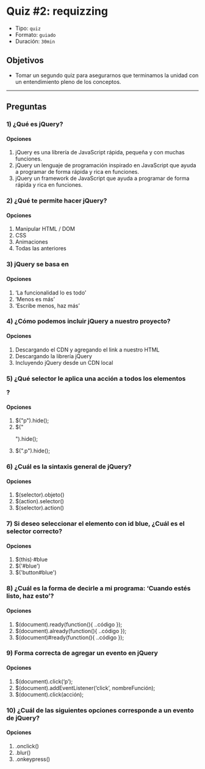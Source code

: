 # Quiz #2: requizzing

- Tipo: `quiz`
- Formato: `guiado`
- Duración: `30min`

## Objetivos

- Tomar un segundo quiz para asegurarnos que terminamos la unidad con un
  entendimiento pleno de los conceptos.

***

## Preguntas

### 1) ¿Qué es jQuery?

#### Opciones

1. jQuery es una librería de JavaScript rápida, pequeña y con muchas funciones.
2. jQuery un lenguaje de programación inspirado en JavaScript que ayuda a programar de forma rápida y rica en funciones.
3. jQuery un framework de JavaScript que ayuda a programar de forma rápida y rica en funciones.

<solution style="display:none;">1</solution>

### 2) ¿Qué te permite hacer jQuery?

#### Opciones

1. Manipular HTML / DOM
2. CSS
3. Animaciones
4. Todas las anteriores

<solution style="display:none;">4</solution>

### 3) jQuery se basa en

#### Opciones

1. ‘La funcionalidad lo es todo’
2. ‘Menos es más’
3. ‘Escribe menos, haz más’

<solution style="display:none;">3</solution>

### 4) ¿Cómo podemos incluir jQuery a nuestro proyecto?

#### Opciones

1. Descargando el CDN y agregando el link a nuestro HTML
2. Descargando la librería jQuery
3. Incluyendo jQuery desde un CDN local

<solution style="display:none;">2</solution>

### 5) ¿Qué selector le aplica una acción a todos los elementos <p>?

#### Opciones

1. $("p").hide();
2. $("<p>").hide();
3. $(".p").hide();

<solution style="display:none;">1</solution>

### 6) ¿Cuál es la sintaxis general de jQuery?

#### Opciones

1. $(selector).objeto()
2. $(action).selector()
3. $(selector).action()

<solution style="display:none;">3</solution>

### 7) Si deseo seleccionar el elemento con id blue, ¿Cuál es el selector correcto?

#### Opciones

1. $(this)·#blue
2. $('#blue')
3. $('button#blue')

<solution style="display:none;">2</solution>

### 8) ¿Cuál es la forma de decirle a mi programa: ‘Cuando estés listo, haz esto’?

#### Opciones

1. $(document).ready(function(){ ..código });
2. $(document).already(function(){ ..código });
3. $(document)#ready(function(){ ..código });

<solution style="display:none;">1</solution>

### 9) Forma correcta de agregar un evento en jQuery

#### Opciones

1. $(document).click(‘p’);
2. $(document).addEventListener(‘click’, nombreFunción);
3. $(document).click(acción);

<solution style="display:none;">3</solution>

### 10) ¿Cuál de las siguientes opciones corresponde a un evento de jQuery?

#### Opciones

1. .onclick()
2. .blur()
3. .onkeypress()

<solution style="display:none;">2</solution>
